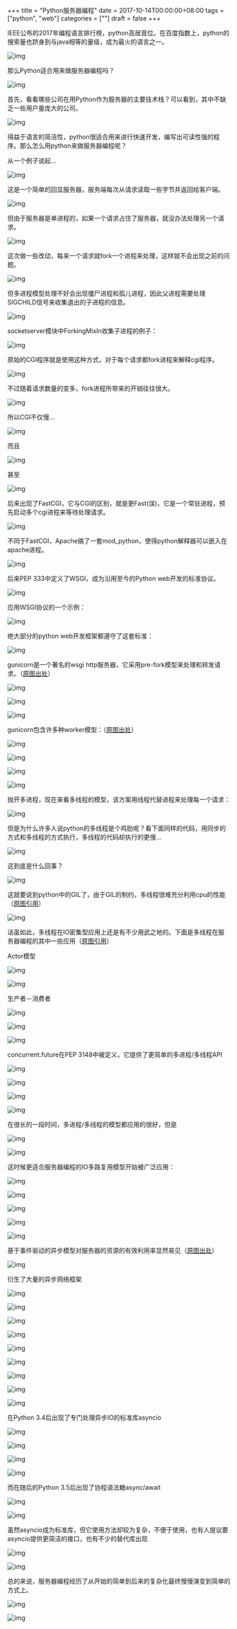 +++
title = "Python服务器编程"
date = 2017-10-14T00:00:00+08:00
tags = ["python", "web"]
categories = [""]
draft = false
+++

IEEE公布的2017年编程语言排行榜，python高居首位。在百度指数上，python的搜索量也跻身到与java相等的量级，成为最火的语言之一。

![img](https://pic3.zhimg.com/80/v2-68b22b88b69c321ca3975cce29c2e1a6_hd.jpg)

那么Python适合用来做服务器编程吗？

![img](https://pic1.zhimg.com/80/v2-f2ba2ad2d58be5f2b896ba5a6239b700_hd.jpg)

首先，看看哪些公司在用Python作为服务器的主要技术栈？可以看到，其中不缺乏一些用户量庞大的公司。

![img](https://pic4.zhimg.com/80/v2-96ff84eeecabd87546415bca617b2303_hd.jpg)

得益于语言的简洁性，python很适合用来进行快速开发，编写出可读性强的程序。那么怎么用python来做服务器编程呢？

从一个例子说起...

![img](https://pic3.zhimg.com/80/v2-14d268c6627307ee0f4764565ab3f6ae_hd.jpg)

这是一个简单的回显服务器，服务端每次从请求读取一些字节并返回给客户端。

![img](https://pic3.zhimg.com/80/v2-1486ef5191b3ee4d6a2fe16b67908872_hd.jpg)

但由于服务器是单进程的，如果一个请求占住了服务器，就没办法处理另一个请求。

![img](https://pic4.zhimg.com/80/v2-9678e3c91060886fff4c4676ad6e72bb_hd.jpg)

这次做一些改动，每来一个请求就fork一个进程来处理，这样就不会出现之前的问题。

![img](https://pic4.zhimg.com/80/v2-534ea6022aba9039a7a2189d67d6eb23_hd.jpg)

但多进程模型处理不好会出现僵尸进程和孤儿进程，因此父进程需要处理SIGCHILD信号来收集退出的子进程的信息。

![img](https://pic4.zhimg.com/80/v2-f95b7f9931fea4725288c36b898036e7_hd.jpg)

socketserver模块中ForkingMixIn收集子进程的例子：

![img](https://pic2.zhimg.com/80/v2-a5d2dccbdf7fffe92ea6cbd599eb7919_hd.jpg)

原始的CGI程序就是使用这种方式，对于每个请求都fork进程来解释cgi程序。

![img](https://pic2.zhimg.com/80/v2-7027dd8c1729f7800a4d5e2a5d0528f5_hd.jpg)

不过随着请求数量的变多，fork进程所带来的开销往往很大。

![img](https://pic4.zhimg.com/80/v2-486d9019afe232ba122f2d26bf910523_hd.jpg)

所以CGI不仅慢...

![img](https://pic3.zhimg.com/80/v2-9ebcad8d16db10126e51fef24236ddd6_hd.jpg)

而且

![img](https://pic1.zhimg.com/80/v2-f6b2cafb3188eb382ed47573e2895a74_hd.jpg)

甚至

![img](https://pic4.zhimg.com/80/v2-7ed8519f9a5d4f28502aab876e67492f_hd.jpg)

后来出现了FastCGI，它与CGI的区别，就是更Fast(误)，它是一个常驻进程，预先启动多个cgi进程来等待处理请求。

![img](https://pic3.zhimg.com/80/v2-90ace8dab1832ce16ac85823070239c6_hd.jpg)

不同于FastCGI，Apache搞了一套mod_python，使得python解释器可以嵌入在apache进程。

![img](https://pic2.zhimg.com/80/v2-4fe6b63dd9ab9971cc68067a71b7f159_hd.jpg)

后来PEP 333中定义了WSGI，成为沿用至今的Python web开发的标准协议。

![img](https://pic3.zhimg.com/80/v2-fe9158a4418ac34bc0b3bd94b130626e_hd.jpg)

应用WSGI协议的一个示例：

![img](https://pic1.zhimg.com/80/v2-86c890d195e5b2e5844eeac1c2e7c074_hd.jpg)

绝大部分的python web开发框架都遵守了这套标准：

![img](https://pic4.zhimg.com/80/v2-0ad754a1c61296c21b64382d870435f7_hd.jpg)

gunicorn是一个著名的wsgi http服务器，它采用pre-fork模型来处理和转发请求。（[原图出处](https://realpython.com/blog/python/kickstarting-flask-on-ubuntu-setup-and-deployment/)）

![img](https://pic3.zhimg.com/80/v2-a9b9f36bcc04c2d94d634ecc75abf776_hd.jpg)

![img](https://pic1.zhimg.com/80/v2-447bf828eb774e4c12a3a5c3715bc3ac_hd.jpg)

![img](https://pic1.zhimg.com/80/v2-329c02e66b84cda5a543726315ba9a18_hd.jpg)

gunicorn包含许多种worker模型：（[原图出处](https://www.spirulasystems.com/blog/2015/01/20/gunicorn-worker-types/)）

![img](https://pic1.zhimg.com/80/v2-713748e2c071f5e4cff8b4020238de04_hd.jpg)

![img](https://pic1.zhimg.com/80/v2-fe73f2e2e721b696765ca58089a0ab1c_hd.jpg)

![img](https://pic3.zhimg.com/80/v2-09fa19d529defa4177c8d093bab76842_hd.jpg)

![img](https://pic3.zhimg.com/80/v2-db8830e2cc4d58f7e1015ea0a04af51a_hd.jpg)

抛开多进程，现在来看多线程的模型，该方案用线程代替进程来处理每一个请求：

![img](https://pic4.zhimg.com/80/v2-20b74f2524219ea28c45ee64952e6acb_hd.jpg)

但是为什么许多人说python的多线程是个鸡肋呢？看下面同样的代码，用同步的方式和多线程的方式执行，多线程的代码却执行的更慢...

![img](https://pic4.zhimg.com/80/v2-41a84e900c6842a603570bf5233e751f_hd.jpg)

这到底是什么回事？

![img](https://pic2.zhimg.com/80/v2-3a7b385f831156a22b871bdf5fc9d755_hd.jpg)

这就要说到python中的GIL了，由于GIL的制约，多线程很难充分利用cpu的性能（[原图引用](www.dabeaz.com/python/GIL.pdf)）

![img](https://pic3.zhimg.com/80/v2-5124b653582da0b877a47893c9ebbe3a_hd.jpg)

话虽如此，多线程在IO密集型应用上还是有不少用武之地的。下面是多线程在服务器编程的其中一些应用（[原图引用](http://www.brianstorti.com/the-actor-model/)）

Actor模型

![img](https://pic2.zhimg.com/80/v2-251c5cca31d0b3abecb6e6391427448d_hd.jpg)

![img](https://pic1.zhimg.com/80/v2-04822f768100441595d6491835c12c88_hd.jpg)

生产者－消费者

![img](https://pic3.zhimg.com/80/v2-c7ccdb3ec379a3d1b3e57819f61745a2_hd.jpg)

![img](https://pic3.zhimg.com/80/v2-e8d736eff5c90c2494283866d87dcdd6_hd.jpg)

![img](https://pic2.zhimg.com/80/v2-bdceaec322c7dfefc65199e26f9d9ead_hd.jpg)

concurrent.future在PEP 3148中被定义，它提供了更简单的多进程/多线程API

![img](https://pic2.zhimg.com/80/v2-9b754f1a252b4fbf408a2bf4b18c0ce5_hd.jpg)

![img](https://pic3.zhimg.com/80/v2-5701797b9b21ae9bcde9f5fa0c1b1d32_hd.jpg)

![img](https://pic3.zhimg.com/80/v2-cd8d5c4d035658188db5c359fe1b4212_hd.jpg)

![img](https://pic4.zhimg.com/80/v2-af56d7404e1c86386f59ca7e7a5b174b_hd.jpg)

在很长的一段时间，多进程/多线程的模型都应用的很好，但是

![img](https://pic3.zhimg.com/80/v2-96c6752abf7de6a85212400c5021440a_hd.jpg)

![img](https://pic1.zhimg.com/80/v2-4cf13015cb400b478bf45a2eba616a68_hd.jpg)

这时候更适合服务器编程的IO多路复用模型开始被广泛应用：

![img](https://pic1.zhimg.com/80/v2-c0eb79beeb44652260d71d09d18133f4_hd.jpg)

![img](https://pic4.zhimg.com/80/v2-22a96b790ee2e4f0f4efeae772323d0f_hd.jpg)

![img](https://pic4.zhimg.com/80/v2-238d79e141c9750b4ad12fe2cd1ed4c7_hd.jpg)

![img](https://pic4.zhimg.com/80/v2-2270adf93636d95323da58add1191aa7_hd.jpg)

![img](https://pic2.zhimg.com/80/v2-6fdd6eb4b35ca32a310d775fca57e995_hd.jpg)

基于事件驱动的异步模型对服务器的资源的有效利用率显然易见（[原图出处](http://www.aosabook.org/en/twisted.html)）

![img](https://pic1.zhimg.com/80/v2-3705b896482459f2fb5854668941d81c_hd.jpg)

衍生了大量的异步网络框架

![img](https://pic4.zhimg.com/80/v2-e1e15ce84f0aade75c9b9624bd48388b_hd.jpg)

![img](https://pic3.zhimg.com/80/v2-9627643585f5d71507498fd889542342_hd.jpg)

![img](https://pic2.zhimg.com/80/v2-44a26e9d1a5b9c6e16ee061950ba7265_hd.jpg)

![img](https://pic2.zhimg.com/80/v2-1d2bc2ff12ec26d8b45825862f2d52f1_hd.jpg)

![img](https://pic3.zhimg.com/80/v2-9c51c194e68ceeb897ab850c0cdc9d4e_hd.jpg)

![img](https://pic4.zhimg.com/80/v2-d12b42d45630cffefd2a9ec12de1efe3_hd.jpg)

![img](https://pic2.zhimg.com/80/v2-9b743a50522d4d8e042538c56ca712b9_hd.jpg)

![img](https://pic1.zhimg.com/80/v2-14842f71acb0c608104f173d72b121fc_hd.jpg)

![img](https://pic4.zhimg.com/80/v2-9c95d7dc8b15165f366ac6dcbfe39637_hd.jpg)

在Python 3.4后出现了专门处理异步IO的标准库asyncio

![img](https://pic4.zhimg.com/80/v2-3dcf8ba7e3fa0a5920de529aa43d331b_hd.jpg)

![img](https://pic1.zhimg.com/80/v2-710572e3c5a4f4a135de1b90a32cea98_hd.jpg)

![img](https://pic3.zhimg.com/80/v2-cd94267453d66a9a21c877e442d8b576_hd.jpg)

![img](https://pic3.zhimg.com/80/v2-0e9277a69f45eef11c5ec7f693cfe0c6_hd.jpg)

而在随后的Python 3.5后出现了协程语法糖async/await

![img](https://pic3.zhimg.com/80/v2-7bf65c94270b7cc26fd88b0b826120fe_hd.jpg)

![img](https://pic4.zhimg.com/80/v2-22fcaba5274c452dcf485aab8b20c5fb_hd.jpg)

虽然asyncio成为标准库，但它使用方法却较为复杂，不便于使用，也有人提议要asyncio提供更简洁的接口，也有不少的替代库出现

![img](https://pic2.zhimg.com/80/v2-89a30270641104fde58d6928cd68c8c9_hd.jpg)

![img](https://pic1.zhimg.com/80/v2-517239a26134987a066292e448b67424_hd.jpg)

总的来说，服务器编程经历了从开始的简单到后来的复杂化最终慢慢演变到简单的方式上。

![img](https://pic4.zhimg.com/80/v2-b3b3a842307f5d88e84faba1c72162cf_hd.jpg)

![img](https://pic2.zhimg.com/80/v2-d42923e92168d4b6f36870747413c9c5_hd.jpg)

